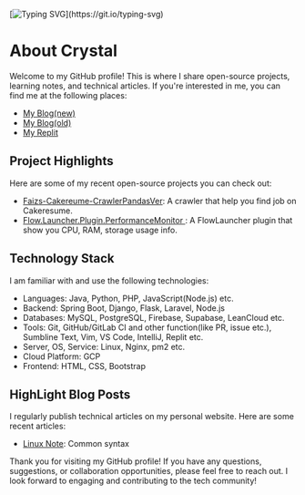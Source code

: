 [![Typing SVG](https://readme-typing-svg.demolab.com?font=Fira+Code&weight=300&size=13&pause=500&color=72F7BF&vCenter=true&multiline=true&width=435&lines=if+today.self+%3E+yesterday.self%3A;%E3%80%80%E3%80%80print('You+are+on+the+right+path!'))](https://git.io/typing-svg)

# About Crystal

Welcome to my GitHub profile! This is where I share open-source projects, learning notes, and technical articles. If you're interested in me, you can find me at the following places:

- [My Blog(new)](https://x200706.hatenablog.com/)
- [My Blog(old)](https://x200706.netlify.app/)
- [My Replit](https://replit.com/@chi200706)

## Project Highlights

Here are some of my recent open-source projects you can check out:

- [Faizs-Cakereume-CrawlerPandasVer](https://github.com/x200706/Faizs-Cakereume-CrawlerPandasVer): A crawler that help you find job on Cakeresume.
- [Flow.Launcher.Plugin.PerformanceMonitor
](https://github.com/x200706/Flow.Launcher.Plugin.PerformanceMonitor): A FlowLauncher plugin that show you CPU, RAM, storage usage info.

## Technology Stack

I am familiar with and use the following technologies:

- Languages: Java, Python, PHP, JavaScript(Node.js) etc.
- Backend: Spring Boot, Django, Flask, Laravel, Node.js
- Databases: MySQL, PostgreSQL, Firebase, Supabase, LeanCloud etc.
- Tools: Git, GitHub/GitLab CI and other function(like PR, issue etc.), Sumbline Text, Vim, VS Code, IntelliJ, Replit etc.
- Server, OS, Service: Linux, Nginx, pm2 etc.
- Cloud Platform: GCP
- Frontend: HTML, CSS, Bootstrap

## HighLight Blog Posts

I regularly publish technical articles on my personal website. Here are some recent articles:

- [Linux Note](https://x200706.netlify.app/2023/08/01/20230407%E6%88%91%E7%9C%9F%E7%9A%84%E8%A6%81%E5%A5%BD%E5%A5%BD%E5%AD%B8linux%E3%80%82/): Common syntax

Thank you for visiting my GitHub profile! If you have any questions, suggestions, or collaboration opportunities, please feel free to reach out. I look forward to engaging and contributing to the tech community!
